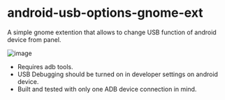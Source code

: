 # android-usb-options-gnome-ext
A simple gnome extention that allows to change USB function of android device from panel.

![image](https://github.com/meAnurag/android-usb-options-gnome-ext/assets/26741560/a0f7aaf6-12a5-49b9-8d60-3cbefa855afb)

- Requires adb tools.
- USB Debugging should be turned on in developer settings on android device.
- Built and tested with only one ADB device connection in mind.
